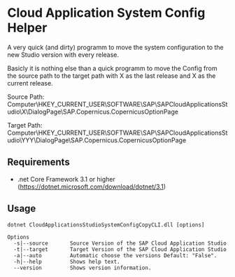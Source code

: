 # Cloud Application System Config Helper

A very quick (and dirty) programm to move the system configuration to the new Studio version with every release.

Basicly it is nothing else than a quick programm to move the Config from the source path to the target path with X as the last release and X as the current release.

Source Path:
Computer\HKEY_CURRENT_USER\SOFTWARE\SAP\SAPCloudApplicationsStudio\X\DialogPage\SAP.Copernicus.CopernicusOptionPage


Target Path:
Computer\HKEY_CURRENT_USER\SOFTWARE\SAP\SAPCloudApplicationsStudio\YYY\DialogPage\SAP.Copernicus.CopernicusOptionPage

## Requirements 
* .net Core Framework 3.1 or higher (https://dotnet.microsoft.com/download/dotnet/3.1)

## Usage
~~~shell
dotnet CloudApplicationsStudioSystemConfigCopyCLI.dll [options]

Options
  -s|--source       Source Version of the SAP Cloud Application Studio
  -t|--target       Target Version of the SAP Cloud Application Studio
  -a|--auto         Automatic choose the versions Default: "False".
  -h|--help         Shows help text.
  --version         Shows version information.
~~~